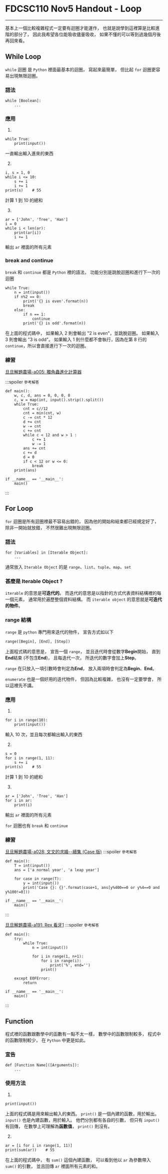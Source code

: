 # FDCSC110 Nov5 Handout - Loop
---

基本上一個比較複雜程式一定要有迴圈才能運作，
也就是說學到這裡算是比較進階的部分了，
因此我希望各位能吸收儘量吸收，
如果不懂的可以等到過幾個月後再回來看。

## While Loop
`while` 迴圈 是 `Python` 裡面最基本的迴圈，
寫起來最簡單，
但比起 `for` 迴圈更容易出現無限迴圈。

### 語法
```python=
while [Boolean]:
    ...
```

### 應用

1.
```python=
while True:
    print(input())
```
一直輸出輸入進來的東西

2.
```python=
i, s = 1, 0
while i <= 10:
    s += i
    i += 1
print(s)    # 55
```
計算 $1$ 到 $10$ 的總和

3.
```python=
ar = ['John', 'Tree', 'Han']
i = 0
while i < len(ar):
    print(ar[i])
    i += 1
```
輸出 `ar` 裡面的所有元素

### break and continue
`break` 和 `continue` 都是 `Python` 裡的語法，
功能分別是跳脫迴圈和進行下一次的迴圈

```python=
while True:
    n = int(input())
    if n%2 == 0:
        print('{} is even'.format(n))
        break
    else:
        if n == 1:
            continue
        print('{} is odd'.format(n))
```
在上面的程式碼中，
如果輸入 $2$ 則會輸出 "2 is even"，並跳脫迴圈。
如果輸入 $3$ 則會輸出 "3 is odd"。
如果輸入 $1$ 則什麼都不會執行，因為在第 $8$ 行的 `continue`，所以會直接進行下一次的迴圈。

### 練習
[旦旦解題農場-a005: 獨角蟲進化計算器](http://203.64.191.163/ShowProblem?problemid=a005)

:::spoiler `參考解答`
```python=
def main():
    w, c, d, ans = 0, 0, 0, 0
    c, w = map(int, input().strip().split())
    while True:
        cnt = c//12
        cnt = min(cnt, w)
        c -= cnt * 12
        d += cnt
        w -= cnt
        c += cnt
        while c < 12 and w > 1 :
            c += 1
            w -= 1
        ans += cnt
        c += d
        d = 0
        if c < 12 or w <= 0:
            break
    print(ans)

if __name__ == '__main__':
    main()
```
:::

## For Loop
`for` 迴圈是所有迴圈裡最不容易出錯的，
因為他的開始和結束都已經規定好了，
除非一開始就放錯，
不然很難出現無限迴圈。

### 語法
```python=
for [Variables] in [Iterable Object]:
    ...
```
通常放入 `Iterable Object` 的是 `range`、`list`、`tuple`、`map`、`set`

### 甚麼是 Iterable Object ?
`iterable` 的意思是**可迭代的**。
而迭代的意思是以指針的方式代表資料結構裡的每一個元素，
通常用於遍歷整個資料結構。
而 `iterable object` 的意思就是**可迭代的物件**。

### range 結構
`range` 是 `python` 專門用來迭代的物件，
宣告方式如以下
```python=
range([Begin], [End], [Step])
```
上面程式碼的意思是，
宣告一個 `range`，
並且迭代時會從數字**Begin**開始，
直到**End**結束 (不包含**End**)，
且每迭代一次，
所迭代的數字會加上**Step**。

`range` 在只放入一項引數時會判定為**End**，
放入兩項時會判定為**Begin**、**End**。

`enumerate` 也是一個好用的迭代物件，
但因為比較複雜，
也沒有一定要學會，
所以這裡先不講。

### 應用

1.
```python=
for i in range(10):
    print(input())
```
輸入 $10$ 次，並且每次都輸出輸入的東西

2.
```python=
s = 0
for i in range(1, 11):
    s += i
print(s)    # 55
```
計算 $1$ 到 $10$ 的總和

3.
```python=
ar = ['John', 'Tree', 'Han']
for i in ar:
    print(i)
```
輸出 `ar` 裡面的所有元素

`for` 迴圈也有 `break` 和 `continue`

### 練習
[旦旦解題農場-a028: 文文的求婚--續集 (Case 版)](http://203.64.191.163/ShowProblem?problemid=a028)
:::spoiler `參考解答`
```python=
def main():
    T = int(input())
    ans = ['a normal year', 'a leap year']

    for case in range(T):
        y = int(input())
        print('Case {}: {}'.format(case+1, ans[y%400==0 or y%4==0 and y%100!=0]))

if __name__ == '__main__':
    main()
```
:::


[旦旦解題農場-a191: Rex 看牙1](http://203.64.191.163/ShowProblem?problemid=a191)
:::spoiler `參考解答`
```python=
def main():
    try:
        while True:
            n = int(input())
            
            for i in range(1, n+1):
                for i in range(i):
                    print('%', end='')
                print()

    except EOFError:
        return

if __name__ == '__main__':
    main()
```
:::

## Function
程式裡的函數跟數學中的函數有一點不太一樣，
數學中的函數限制較多，
程式中的函數限制較少，
在 `Python` 中更是如此。

### 宣告
```python=
def [Function Name]([Arguments]):
    ...
```

### 使用方法

1.
```python=
print(input())
```
上面的程式碼是用來輸出輸入的東西。
`print()` 是一個內建的函數，用於輸出。
`input()` 也是內建函數，用於輸入。
他們分別都有各自的引數，
但只有 `input()` 有回傳，
在數學上可理解為**函數值**，
`print()` 則沒有。

2.
```python=
ar = [i for i in range(1, 11)]
print(sum(ar))    # 55
```
在上面的程式碼中，
有 `sum()` 這個內建函數，
可以看到他以 `ar` 為參數帶入 `sum()` 的引數，
並且回傳 `ar` 裡面所有元素的和。